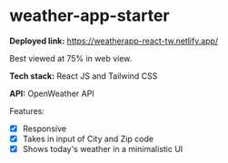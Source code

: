 # weather-app-starter

**Deployed link:** https://weatherapp-react-tw.netlify.app/

Best viewed at 75% in web view.

**Tech stack:** 
React JS and Tailwind CSS

**API:** 
OpenWeather API

Features:
- [X] Responsive
- [X] Takes in input of City and Zip code
- [X] Shows today's weather in a minimalistic UI
